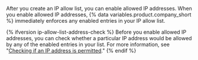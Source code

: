 After you create an IP allow list, you can enable allowed IP addresses. When you enable allowed IP addresses, {% data variables.product.company_short %} immediately enforces any enabled entries in your IP allow list.

{% ifversion ip-allow-list-address-check %} 
Before you enable allowed IP addresses, you can check whether a particular IP address would be allowed by any of the enabled entries in your list. For more information, see "[Checking if an IP address is permitted](#checking-if-an-ip-address-is-permitted)."
{% endif %}